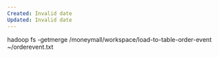 ```yaml
---
Created: Invalid date
Updated: Invalid date
---
```

hadoop fs -getmerge /moneymall/workspace/load-to-table-order-event ~/orderevent.txt